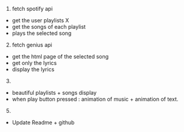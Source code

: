 1. fetch spotify api
- get the user playlists X
- get the songs of each playlist
- plays the selected song

2. fetch genius api
- get the html page of the selected song
- get only the lyrics
- display the lyrics

3. 
- beautiful playlists + songs display
- when play button pressed : animation of music + animation of text.

5.
- Update Readme + github
